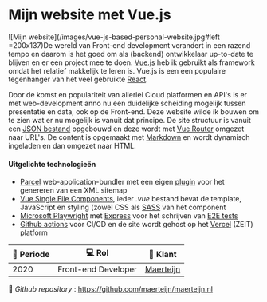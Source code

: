 # Mijn website met Vue.js

![Mijn website](/images/vue-js-based-personal-website.jpg#left =200x137)De wereld van Front-end development verandert in een razend tempo en daarom is het goed om als (backend) ontwikkelaar up-to-date te blijven en er een project mee te doen. [Vue.js](https://vuejs.org/) heb ik gebruikt als framework omdat het relatief makkelijk te leren is. Vue.js is een een populaire tegenhanger van het veel gebruikte [React](https://reactjs.org/).

Door de komst en populariteit van allerlei Cloud platformen en API's is er met web-development anno nu een duidelijke scheiding mogelijk tussen presentatie en data, ook op de Front-end. Deze website wilde ik bouwen om te zien wat er nu mogelijk is vanuit dat principe. De site structuur is vanuit een [JSON bestand](https://github.com/maerteijn/maerteijn.nl/blob/master/static/content/site.json) opgebouwd en deze wordt met [Vue Router](https://router.vuejs.org/installation.html) omgezet naar URL's. De content is opgemaakt met [Markdown](https://www.markdownguide.org/) en wordt dynamisch ingeladen en dan omgezet naar HTML.


#### Uitgelichte technologieën
- [Parcel](https://parceljs.org/) web-application-bundler met een eigen [plugin](https://github.com/maerteijn/maerteijn.nl/blob/master/src/parcel-plugin/main.js) voor het genereren van een XML sitemap
- [Vue Single File Components](https://vuejs.org/v2/guide/single-file-components.html), ieder *.vue* bestand bevat de template, JavaScript en styling (zowel CSS als [SASS](https://sass-lang.com/) van het component
- [Microsoft Playwright](https://playwright.dev/) met [Express](https://expressjs.com/) voor het schrijven van [E2E tests](https://github.com/maerteijn/maerteijn.nl/tree/master/tests/e2e)
- [Github actions](https://github.com/maerteijn/maerteijn.nl/actions?query=workflow%3A%22maerteijn.nl+ci%22) voor CI/CD en de site wordt gehost op het [Vercel](https://vercel.com/) (ZEIT) platform

| :calendar: Periode  | :computer: Rol  | :man: Klant                          |
| ------------------- | ------------------------| ------------------------------------- |
| 2020                | Front-end Developer     | [Maerteijn](https://www.maerteijn.nl) |

:link: _Github repository_ : https://github.com/maerteijn/maerteijn.nl